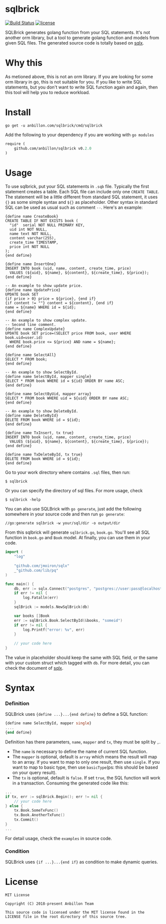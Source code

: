 sqlbrick
========

[![Build Status](https://travis-ci.org/anbillon/sqlbrick.svg?branch=develop)](https://travis-ci.org/Tourbillon/sqlbrick) [![license](http://img.shields.io/badge/license-MIT-red.svg?style=flat)](https://raw.githubusercontent.com/Tourbillon/sqlbrick/master/LICENSE)

SQLBrick generates golang function from your SQL statements. It's not another orm library, but a tool to generate golang function and models from given SQL files. The generated source code is totally based on  [sqlx][1]. 

# Why this
As metioned above, this is not an orm library. If you are looking for some orm library in go, this is not suitable for you. If you like to write SQL statements, but you don't want to write SQL function again and again, then this tool will help you to reduce workload.

# Install
```shell
go get -u anbillon.com/sqlbrick/cmd/sqlbrick
```
Add the following to your dependency if you are working with `go modules`
```mod
require (
	github.com/anbillon/sqlbrick v0.2.0
)
```

# Usage
To use sqlbrick, put your SQL statements in `.sqb` file. Typically the first statement creates a table. Each SQL file can include only one `CREATE TABLE`. The statement will be a little different from standard SQL statement, it uses `{}` as some simple syntax and `${}` as  placeholder. Other syntax in standard SQL can be used as usual such as comment  `--`. Here's an example:

```sqb
{define name CreateBook}
CREATE TABLE IF NOT EXISTS book (
  "id"  serial NOT NULL PRIMARY KEY,
  uid int NOT NULL,
  name text NOT NULL,
  content varchar(255),
  create_time TIMESTAMP,
  price int NOT NULL
);
{end define}

{define name InsertOne}
INSERT INTO book (uid, name, content, create_time, price)
  VALUES (${uid}, ${name}, ${content}, ${create_time}, ${price});
{end define}

-- An example to show update price.
{define name UpdatePrice}
UPDATE book SET
{if price > 0} price = ${price}, {end if}
{if content != ""} content = ${content}, {end if}
name = ${name} WHERE id = ${id};
{end define}

-- An example to show complex update.
-- Second line comment.
{define name ComplexUpdate}
UPDATE book SET price=(SELECT price FROM book, user WHERE book.uid=user.id)
  WHERE book.price <= ${price} AND name = ${name};
{end define}

{define name SelectAll}
SELECT * FROM book;
{end define}

-- An example to show SelectById.
{define name SelectById, mapper single}
SELECT * FROM book WHERE id = ${id} ORDER BY name ASC;
{end define}

{define name SelectByUid, mapper array}
SELECT * FROM book WHERE uid = ${uid} ORDER BY name ASC;
{end define}

-- An example to show DeleteById.
{define name DeleteById}
DELETE FROM book WHERE id = ${id};
{end define}

{define name TxInsert, tx true}
INSERT INTO book (uid, name, content, create_time, price)
  VALUES (${uid}, ${name}, ${content}, ${create_time}, ${price});
{end define}

{define name TxDeleteById, tx true}
DELETE FROM book WHERE id = ${id};
{end define}
```
Go to your work directory where contains `.sql` files, then run:
```shel
$ sqlbrick
```
Or you can specify the directory of sql files. For more usage, check
```shell
$ sqlbrick -help
```
You  can also use SQLBrick with `go generate`, just add the following somewhere in your source code and then run `go generate`:
```text
//go:generate sqlbrick -w your/sql/dir -o output/dir
```

From this sqlbrick will generate `sqlbrick.go`, `book.go`. You'll see all SQL function in `book.go` and `Book` model. At finally, you can use them in your code.
```go
import (
	"log"
	
	"github.com/jmoiron/sqlx"
	_"github.com/lib/pq"
)

func main() {
	db, err := sqlx.Connect("postgres", "postgres://user:pass@localhost/dbname?sslmode=disable")
	if err != nil {
		log.Fatalln(err)
	}
	sqlBrick := models.NewSqlBrick(db)

	var books []Book
	err := sqlBrick.Book.SelectById(&books, "someid")
	if err != nil {
		log.Printf("error: %v", err)
	}
	
	// your code here
}
```
The value in placeholder should keep the same with SQL field, or the same with your custom struct which tagged with `db`. For more detail, you can check the document of [sqlx][1]. 

# Syntax

### Definition
SQLBrick uses `{define ...}...{end define}` to define a SQL function:
```sql
{define name SelectById, mapper single}
....
{end define}
```
Definition has there parameters, `name`,  `mapper` and `tx`, they must be split by `,`. 
* The `name` is necessary to define the name of current SQL function.
* The `mapper` is optional, default is `array` which means the result will map to an array. If you want to map to only one result, then use `single`. If you want to map to basic type, then use `basicType`(ps: this should be based on your query result).
* The `tx` is optional, default is `false`. If set `true`, the SQL function will work in a transaction. Consuming the generated code like this:
```go
...
if tx, err := sqlBrick.Begin(); err != nil {
	// your code here
} else {
	tx.Book.SomeTxFunc()
	tx.Book.AnotherTxFunc()
	tx.Commit()
}
...
```
For detail usage,  check the `examples` in source code.

### Condition
SQLBrick uses `{if ...}...{end if}` as condition to make dynamic queries.

License
======
```text
MIT License

Copyright (C) 2018-present Anbillon Team

This source code is licensed under the MIT license found in the
LICENSE file in the root directory of this source tree.
```

[1]: https://github.com/jmoiron/sqlx
